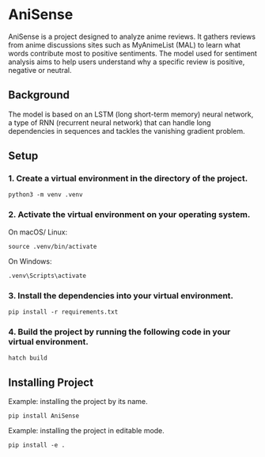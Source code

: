 # AniSense

AniSense is a project designed to analyze anime reviews. It gathers reviews from anime discussions sites such as MyAnimeList (MAL) to learn what words contribute most to positive sentiments. The model used for sentiment analysis aims to help users understand why a specific review is positive, negative or neutral. 

## Background

The model is based on an LSTM (long short-term memory) neural network, a type of RNN (recurrent neural network) that can handle long dependencies in sequences and tackles the vanishing gradient problem.

## Setup

### 1. Create a virtual environment in the directory of the project.
```
python3 -m venv .venv
```

### 2. Activate the virtual environment on your operating system.

On macOS/ Linux:

```
source .venv/bin/activate
```

On Windows:

```
.venv\Scripts\activate
```

### 3. Install the dependencies into your virtual environment.
```
pip install -r requirements.txt
```

### 4. Build the project by running the following code in your virtual environment.

```
hatch build
```
## Installing Project

Example: installing the project by its name. 
```
pip install AniSense
```

Example: installing the project in editable mode. 
```
pip install -e .
```